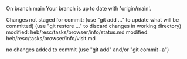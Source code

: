 On branch main
Your branch is up to date with 'origin/main'.

Changes not staged for commit:
  (use "git add <file>..." to update what will be committed)
  (use "git restore <file>..." to discard changes in working directory)
	modified:   heb/resc/tasks/browser/info/status.md
	modified:   heb/resc/tasks/browser/info/visit.md

no changes added to commit (use "git add" and/or "git commit -a")
